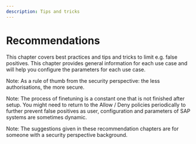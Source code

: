 ```yaml
---
description: Tips and tricks
---
```


# Recommendations

This chapter covers best practices and tips and tricks to limit e.g. false positives. This chapter provides general information for each use case and will help you configure the parameters for each use case.

Note: As a rule of thumb from the security perspective: the less authorisations, the more secure.

Note: The process of finetuning is a constant one that is not finished after setup. You might need to return to the Allow / Deny policies periodically to further prevent false positives as user, configuration and parameters of SAP systems are sometimes dynamic.

Note: The suggestions given in these recommendation chapters are for someone with a security perspective background.&#x20;
